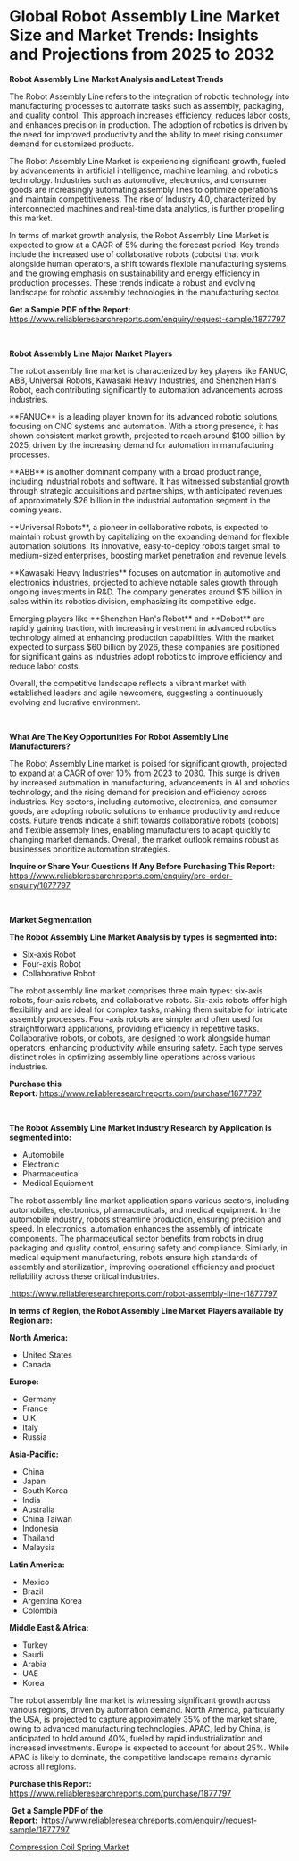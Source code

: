 <p><h1>Global Robot Assembly Line Market Size and Market Trends: Insights and Projections from 2025 to 2032</h1></p><p><strong>Robot Assembly Line Market Analysis and Latest Trends</strong></p>
<p><p>The Robot Assembly Line refers to the integration of robotic technology into manufacturing processes to automate tasks such as assembly, packaging, and quality control. This approach increases efficiency, reduces labor costs, and enhances precision in production. The adoption of robotics is driven by the need for improved productivity and the ability to meet rising consumer demand for customized products.</p><p>The Robot Assembly Line Market is experiencing significant growth, fueled by advancements in artificial intelligence, machine learning, and robotics technology. Industries such as automotive, electronics, and consumer goods are increasingly automating assembly lines to optimize operations and maintain competitiveness. The rise of Industry 4.0, characterized by interconnected machines and real-time data analytics, is further propelling this market.</p><p>In terms of market growth analysis, the Robot Assembly Line Market is expected to grow at a CAGR of 5% during the forecast period. Key trends include the increased use of collaborative robots (cobots) that work alongside human operators, a shift towards flexible manufacturing systems, and the growing emphasis on sustainability and energy efficiency in production processes. These trends indicate a robust and evolving landscape for robotic assembly technologies in the manufacturing sector.</p></p>
<p><strong>Get a Sample PDF of the Report:&nbsp;</strong> <a href="https://www.reliableresearchreports.com/enquiry/request-sample/1877797?utm_campaign=2732&utm_medium=2&utm_source=Github&utm_content=ia&utm_term=23022025&utm_id=robot-assembly-line">https://www.reliableresearchreports.com/enquiry/request-sample/1877797</a></p>
<p>&nbsp;</p>
<p><strong>Robot Assembly Line Major Market Players</strong></p>
<p><p>The robot assembly line market is characterized by key players like FANUC, ABB, Universal Robots, Kawasaki Heavy Industries, and Shenzhen Han's Robot, each contributing significantly to automation advancements across industries.</p><p>**FANUC** is a leading player known for its advanced robotic solutions, focusing on CNC systems and automation. With a strong presence, it has shown consistent market growth, projected to reach around $100 billion by 2025, driven by the increasing demand for automation in manufacturing processes. </p><p>**ABB** is another dominant company with a broad product range, including industrial robots and software. It has witnessed substantial growth through strategic acquisitions and partnerships, with anticipated revenues of approximately $26 billion in the industrial automation segment in the coming years.</p><p>**Universal Robots**, a pioneer in collaborative robots, is expected to maintain robust growth by capitalizing on the expanding demand for flexible automation solutions. Its innovative, easy-to-deploy robots target small to medium-sized enterprises, boosting market penetration and revenue levels.</p><p>**Kawasaki Heavy Industries** focuses on automation in automotive and electronics industries, projected to achieve notable sales growth through ongoing investments in R&D. The company generates around $15 billion in sales within its robotics division, emphasizing its competitive edge.</p><p>Emerging players like **Shenzhen Han's Robot** and **Dobot** are rapidly gaining traction, with increasing investment in advanced robotics technology aimed at enhancing production capabilities. With the market expected to surpass $60 billion by 2026, these companies are positioned for significant gains as industries adopt robotics to improve efficiency and reduce labor costs. </p><p>Overall, the competitive landscape reflects a vibrant market with established leaders and agile newcomers, suggesting a continuously evolving and lucrative environment.</p></p>
<p>&nbsp;</p>
<p><strong>What Are The Key Opportunities For Robot Assembly Line Manufacturers?</strong></p>
<p><p>The Robot Assembly Line market is poised for significant growth, projected to expand at a CAGR of over 10% from 2023 to 2030. This surge is driven by increased automation in manufacturing, advancements in AI and robotics technology, and the rising demand for precision and efficiency across industries. Key sectors, including automotive, electronics, and consumer goods, are adopting robotic solutions to enhance productivity and reduce costs. Future trends indicate a shift towards collaborative robots (cobots) and flexible assembly lines, enabling manufacturers to adapt quickly to changing market demands. Overall, the market outlook remains robust as businesses prioritize automation strategies.</p></p>
<p><strong>Inquire or Share Your Questions If Any Before Purchasing This Report:</strong> <a href="https://www.reliableresearchreports.com/enquiry/pre-order-enquiry/1877797?utm_campaign=2732&utm_medium=2&utm_source=Github&utm_content=ia&utm_term=23022025&utm_id=robot-assembly-line">https://www.reliableresearchreports.com/enquiry/pre-order-enquiry/1877797</a></p>
<p>&nbsp;</p>
<p><strong>Market Segmentation</strong></p>
<p><strong>The Robot Assembly Line Market Analysis by types is segmented into:</strong></p>
<p><ul><li>Six-axis Robot</li><li>Four-axis Robot</li><li>Collaborative Robot</li></ul></p>
<p><p>The robot assembly line market comprises three main types: six-axis robots, four-axis robots, and collaborative robots. Six-axis robots offer high flexibility and are ideal for complex tasks, making them suitable for intricate assembly processes. Four-axis robots are simpler and often used for straightforward applications, providing efficiency in repetitive tasks. Collaborative robots, or cobots, are designed to work alongside human operators, enhancing productivity while ensuring safety. Each type serves distinct roles in optimizing assembly line operations across various industries.</p></p>
<p><strong>Purchase this Report:&nbsp;</strong><a href="https://www.reliableresearchreports.com/purchase/1877797?utm_campaign=2732&utm_medium=2&utm_source=Github&utm_content=ia&utm_term=23022025&utm_id=robot-assembly-line">https://www.reliableresearchreports.com/purchase/1877797</a></p>
<p>&nbsp;</p>
<p><strong>The Robot Assembly Line Market Industry Research by Application is segmented into:</strong></p>
<p><ul><li>Automobile</li><li>Electronic</li><li>Pharmaceutical</li><li>Medical Equipment</li></ul></p>
<p><p>The robot assembly line market application spans various sectors, including automobiles, electronics, pharmaceuticals, and medical equipment. In the automobile industry, robots streamline production, ensuring precision and speed. In electronics, automation enhances the assembly of intricate components. The pharmaceutical sector benefits from robots in drug packaging and quality control, ensuring safety and compliance. Similarly, in medical equipment manufacturing, robots ensure high standards of assembly and sterilization, improving operational efficiency and product reliability across these critical industries.</p></p>
<p><a href="https://www.reliableresearchreports.com/robot-assembly-line-r1877797?utm_campaign=2732&utm_medium=2&utm_source=Github&utm_content=ia&utm_term=23022025&utm_id=robot-assembly-line">&nbsp;https://www.reliableresearchreports.com/robot-assembly-line-r1877797</a></p>
<p><strong>In terms of Region, the Robot Assembly Line Market Players available by Region are:</strong></p>
<p>
    <p> <strong> North America: </strong>
        <ul>
            <li>United States</li>
            <li>Canada</li>
        </ul>
        </p> 
    <p> <strong> Europe: </strong>
        <ul>
            <li>Germany</li>
            <li>France</li>
            <li>U.K.</li>
            <li>Italy</li>
            <li>Russia</li>
        </ul>
        </p> 
    <p> <strong> Asia-Pacific: </strong>
        <ul>
            <li>China</li>
            <li>Japan</li>
            <li>South Korea</li>
            <li>India</li>
            <li>Australia</li>
            <li>China Taiwan</li>
            <li>Indonesia</li>
            <li>Thailand</li>
            <li>Malaysia</li>
        </ul>
        </p> 
    <p> <strong> Latin America: </strong>
        <ul>
            <li>Mexico</li>
            <li>Brazil</li>
            <li>Argentina Korea</li>
            <li>Colombia</li>
        </ul>
        </p> 
    <p> <strong> Middle East & Africa: </strong>
        <ul>
            <li>Turkey</li>
            <li>Saudi</li>
            <li>Arabia</li>
            <li>UAE</li>
            <li>Korea</li>
        </ul>
    </p>
    </p>
<p><p>The robot assembly line market is witnessing significant growth across various regions, driven by automation demand. North America, particularly the USA, is projected to capture approximately 35% of the market share, owing to advanced manufacturing technologies. APAC, led by China, is anticipated to hold around 40%, fueled by rapid industrialization and increased investments. Europe is expected to account for about 25%. While APAC is likely to dominate, the competitive landscape remains dynamic across all regions.</p></p>
<p><strong>Purchase this Report: </strong><a href="https://www.reliableresearchreports.com/purchase/1877797?utm_campaign=2732&utm_medium=2&utm_source=Github&utm_content=ia&utm_term=23022025&utm_id=robot-assembly-line">https://www.reliableresearchreports.com/purchase/1877797</a></p>
<p>&nbsp;<strong>Get a Sample PDF of the Report:&nbsp;&nbsp;</strong><a href="https://www.reliableresearchreports.com/enquiry/request-sample/1877797?utm_campaign=2732&utm_medium=2&utm_source=Github&utm_content=ia&utm_term=23022025&utm_id=robot-assembly-line">https://www.reliableresearchreports.com/enquiry/request-sample/1877797</a></p>
<p><strong></strong></p>
<p><p><a href="https://github.com/balapopepi/Market-Research-Report-List-1/blob/main/compression-coil-spring-market.md?utm_campaign=2732&utm_medium=2&utm_source=Github&utm_content=ia&utm_term=23022025&utm_id=robot-assembly-line">Compression Coil Spring Market</a></p></p>